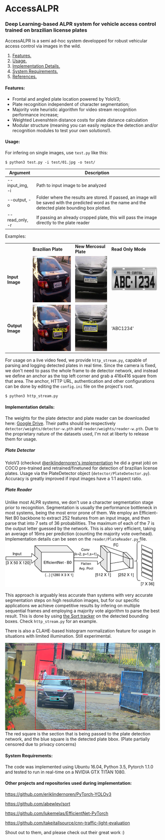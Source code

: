 # AccessALPR
### Deep Learning-based ALPR system for vehicle access control trained on brazilian license plates

AccessALPR is a semi ad-hoc system developped for robust vehicular access control via images in the wild.

1. [ Features. ](#feats)
2. [ Usage. ](#usage)
3. [ Implementation Details. ](#implementation)
4. [ System Requirements. ](#requirements)
5. [ References. ](#references)

<a name="feats"></a>
#### Features:
  - Frontal and angled plate location powered by YoloV3;
  - Plate recognition independent of character segmentation;
  - Majority vote heuristic algorithm for video stream recognition performance increase;
  - Weighted Levenshtein distance costs for plate distance calculation
  - Modular structure (meaning you can easily replace the detection and/or recognition modules to test your own solutions!).

<a name="usage"></a>
#### Usage:

For infering on single images, use `test.py` like this:
```
$ python3 test.py -i test/01.jpg -o test/
```
| Argument      | Description   |
| -----------   |   ----------- |
| --input_img, -i      | Path to input image to be analyzed       |
| --output, -o   | Folder where the results are stored. If passed, an image will be saved with the predicted word as the name and the detected plate bounding box plotted.        |
| --read_only, -r   | If passing an already cropped plate, this will pass the image directly to the plate reader        |

Examples:

<table>
    <tr>
        <td></td>
        <td><b>Brazilian Plate</b></td>
        <td><b>New Mercosul Plate</b></td>
        <td><b>Read Only Mode</b></td>
    </tr>
    <tr>
        <td><b>Input Image</b></td>
        <td><img src="https://raw.githubusercontent.com/glefundes/AccessALPR/master/sample/01.jpg?raw=true" height="150"  alt="test image 1"></td>
        <td><img src="https://raw.githubusercontent.com/glefundes/AccessALPR/master/sample/02.jpg?raw=true" height="150" alt="test image 2"></td>
        <td><img src="https://raw.githubusercontent.com/glefundes/AccessALPR/master/sample/plate01.jpeg?raw=true" height="80 alt="plate image"></td>
    </tr>
    <tr>
        <td><b>Output Image</b></td>
        <td><img src="https://raw.githubusercontent.com/glefundes/AccessALPR/master/sample/OMD6805.jpg?raw=true" height="150" alt="output 1"></td>
        <td><img src="https://raw.githubusercontent.com/glefundes/AccessALPR/master/sample/KRC8D12.jpg?raw=true" height="150" alt="output 2"></td>
        <td>'ABC1234'</td>
    </tr>
</table>
          
For usage on a live video feed, we provide `http_stream.py`, capable of parsing and logging detected plates in real time. Since the camera is fixed, we don't need to pass the whole frame to de detector network, and instead we define an anchor as the top left corner and grab a 416x416 square from that area. 
The anchor, HTTP URL, authentication and other configurations can be done by editing the `config.ini` file on the project's root.
```
$ python3 http_stream.py
```

<a name="implementation"></a>
#### Implementation details:
The weights for the plate detector and plate reader can be downloaded here: [Google Drive](https://drive.google.com/open?id=1KvIcIMOZ0o9xeW6_Q037Lo8S5bfWUrfz). Their paths should be respectively `detector/weights/detector-w.pth` and 
`reader/weights/reader-w.pth`.
Due to the proprietary nature of the datasets used, I'm not at liberty to release them for usage.

##### Plate Detector
YoloV3 (checkout [@eriklindernoren's implementation](https://github.com/eriklindernoren/PyTorch-YOLOv3) he did a great job) on COCO pre-trained and retrained/finetuned for detection of brazilian license plates. Usage via the PlateDetector object (`detector/PlateDetector.py`). 
Accuracy is greatly improved if input images have a 1:1 aspect ratio.

##### Plate Reader
Unlike most ALPR systems, we don't use a character segmentation stage prior to recognition. Segmentation is usually the performance bottleneck in most systems, being the most error prone of them.
We employ an Efficient-Net B0 backbone to extract 252 features from an input image, and then parse that into 7 sets of 36 probabilities. The maximum of each of the 7 is the output letter guessed by the network. This is also very efficient, taking an average of 16ms per prediction (counting the majority vote overhead). Implementation details can be seen on the `reader/PlateReader.py` file.
![CNN](sample/cnn.png)

This approach is arguably less accurate than systems with very accurate segmentation steps on high resolution images, but for our specific applications we achieve competitive results by infering on multiple sequential frames and employing a majority vote algorithm to parse the best result. This is done by using [the Sort tracker](https://github.com/abewley/sort) on the detected bounding boxes. Check `http_stream.py` for an example.

There is also a CLAHE-based histogram normalization feature for usage in situations with limited illumination. Still experimental.

![Feed Example](sample/feed_example.png)
The red square is the section that is being passed to the plate detection network, and the blue square is the detected plate bbox. (Plate partially censored due to privacy concerns)

<a name="requirements"></a>
#### System Requirements:
The code was implemented using Ubuntu 16.04, Python 3.5, Pytorch 1.1.0 and tested to run in real-time on a NVIDIA GTX TITAN 1080.

<a name="References"></a>
#### Other projects and repositories used during implementation:
https://github.com/eriklindernoren/PyTorch-YOLOv3

https://github.com/abewley/sort

https://github.com/lukemelas/EfficientNet-PyTorch

https://github.com/takeitallsource/cnn-traffic-light-evaluation

Shout out to them, and please check out their great work :)
